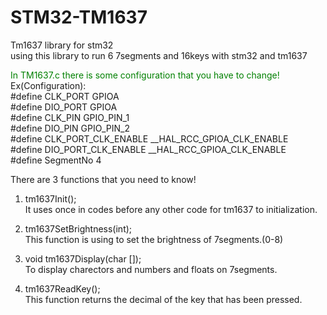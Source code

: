 # STM32-TM1637
Tm1637 library for stm32<br>
using this library to run 6 7segments and 16keys with stm32 and tm1637

<font color="green">In TM1637.c there is some configuration that you have to change!</font><br>
Ex(Configuration):<br>
#define CLK_PORT GPIOA<br>
#define DIO_PORT GPIOA<br>
#define CLK_PIN GPIO_PIN_1<br>
#define DIO_PIN GPIO_PIN_2<br>
#define CLK_PORT_CLK_ENABLE __HAL_RCC_GPIOA_CLK_ENABLE<br>
#define DIO_PORT_CLK_ENABLE __HAL_RCC_GPIOA_CLK_ENABLE<br>
#define SegmentNo 4<br>


There are 3 functions that you need to know!
1. tm1637Init();<br>
It uses once in codes before any other code for tm1637 to initialization.<br>

2. tm1637SetBrightness(int);<br>
This function is using to set the brightness of 7segments.(0-8)<br>

3. void tm1637Display(char []);<br>
To display charectors and numbers and floats on 7segments.<br>

4. tm1637ReadKey();<br>
This function returns the decimal of the key that has been pressed.<br>
